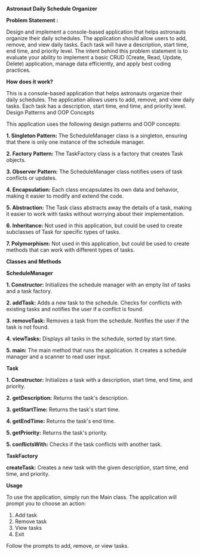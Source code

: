 **Astronaut Daily Schedule Organizer**

**Problem Statement :**

Design and implement a console-based application that helps astronauts organize their daily schedules. The application should allow users to add, remove, and view daily tasks. Each task will have a description, start time, end time, and priority level. The intent behind this problem statement is to evaluate your ability to implement a basic CRUD (Create, Read, Update, Delete) application, manage data efficiently, and apply best coding practices. 

**How does it work?**

This is a console-based application that helps astronauts organize their daily schedules. The application allows users to add, remove, and view daily tasks. Each task has a description, start time, end time, and priority level.
Design Patterns and OOP Concepts

This application uses the following design patterns and OOP concepts:

**1. Singleton Pattern:** The ScheduleManager class is a singleton, ensuring that there is only one instance of the schedule manager.

**2. Factory Pattern:** The TaskFactory class is a factory that creates Task objects.

**3. Observer Pattern:** The ScheduleManager class notifies users of task conflicts or updates.

**4. Encapsulation:** Each class encapsulates its own data and behavior, making it easier to modify and extend the code.

**5. Abstraction:** The Task class abstracts away the details of a task, making it easier to work with tasks without worrying about their implementation.

**6. Inheritance:** Not used in this application, but could be used to create subclasses of Task for specific types of tasks.

**7. Polymorphism:** Not used in this application, but could be used to create methods that can work with different types of tasks.

**Classes and Methods**

**ScheduleManager**

**1. Constructor:** Initializes the schedule manager with an empty list of tasks and a task factory.

**2. addTask:** Adds a new task to the schedule. Checks for conflicts with existing tasks and notifies the user if a conflict is found.

**3. removeTask:** Removes a task from the schedule. Notifies the user if the task is not found.

**4. viewTasks:** Displays all tasks in the schedule, sorted by start time.

**5. main:** The main method that runs the application. It creates a schedule manager and a scanner to read user input.

**Task**

**1. Constructor:** Initializes a task with a description, start time, end time, and priority.

**2. getDescription:** Returns the task's description.

**3. getStartTime:** Returns the task's start time.

**4. getEndTime:** Returns the task's end time.

**5. getPriority:** Returns the task's priority.

**5. conflictsWith:** Checks if the task conflicts with another task.

**TaskFactory**

**createTask:** Creates a new task with the given description, start time, end time, and priority.

**Usage**

To use the application, simply run the Main class. The application will prompt you to choose an action:
1. Add task
2. Remove task
3. View tasks
4. Exit

Follow the prompts to add, remove, or view tasks.
